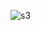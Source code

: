 
![s3](https://user-images.githubusercontent.com/39101501/147587448-6ec1ea83-3b63-4dc7-b4f9-e882da984738.PNG)
